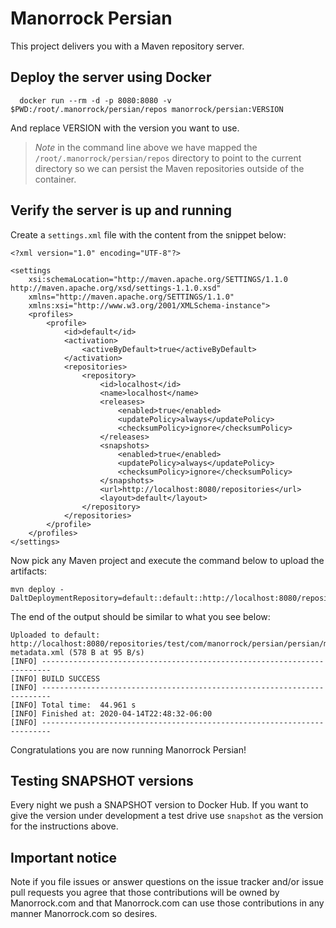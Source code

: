 # Manorrock Persian

This project delivers you with a Maven repository server.

## Deploy the server using Docker

```
  docker run --rm -d -p 8080:8080 -v $PWD:/root/.manorrock/persian/repos manorrock/persian:VERSION
```

And replace VERSION with the version you want to use.

> _Note_ in the command line above we have mapped the 
> `/root/.manorrock/persian/repos` directory to point to the current directory so
> we can persist the Maven repositories outside of the container.

## Verify the server is up and running

Create a `settings.xml` file with the content from the snippet below:

```
<?xml version="1.0" encoding="UTF-8"?>

<settings 
    xsi:schemaLocation="http://maven.apache.org/SETTINGS/1.1.0 http://maven.apache.org/xsd/settings-1.1.0.xsd" 
    xmlns="http://maven.apache.org/SETTINGS/1.1.0"
    xmlns:xsi="http://www.w3.org/2001/XMLSchema-instance">
    <profiles>
        <profile>
            <id>default</id>
            <activation>
                <activeByDefault>true</activeByDefault>
            </activation>
            <repositories>
                <repository>
                    <id>localhost</id>
                    <name>localhost</name>
                    <releases>
                        <enabled>true</enabled>
                        <updatePolicy>always</updatePolicy>
                        <checksumPolicy>ignore</checksumPolicy>
                    </releases>
                    <snapshots>
                        <enabled>true</enabled>
                        <updatePolicy>always</updatePolicy>
                        <checksumPolicy>ignore</checksumPolicy>
                    </snapshots>
                    <url>http://localhost:8080/repositories</url>
                    <layout>default</layout>
                </repository>
            </repositories>
        </profile>
    </profiles>
</settings>
```

Now pick any Maven project and execute the command below to upload the artifacts:

```
mvn deploy -DaltDeploymentRepository=default::default::http://localhost:8080/repositories/test
```

The end of the output should be similar to what you see below:

```
Uploaded to default: http://localhost:8080/repositories/test/com/manorrock/persian/persian/maven-metadata.xml (578 B at 95 B/s)
[INFO] ------------------------------------------------------------------------
[INFO] BUILD SUCCESS
[INFO] ------------------------------------------------------------------------
[INFO] Total time:  44.961 s
[INFO] Finished at: 2020-04-14T22:48:32-06:00
[INFO] ------------------------------------------------------------------------
```

Congratulations you are now running Manorrock Persian!

## Testing SNAPSHOT versions

Every night we push a SNAPSHOT version to Docker Hub. If you want to give the
version under development a test drive use `snapshot` as the version for the
instructions above.

## Important notice

Note if you file issues or answer questions on the issue tracker and/or issue 
pull requests you agree that those contributions will be owned by Manorrock.com
and that Manorrock.com can use those contributions in any manner Manorrock.com
so desires.
